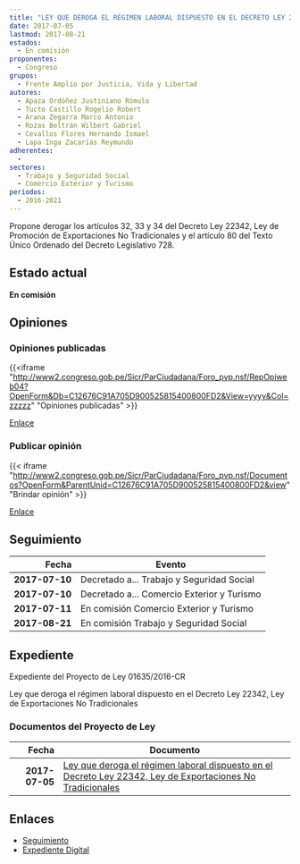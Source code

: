 ```yaml
---
title: "LEY QUE DEROGA EL RÉGIMEN LABORAL DISPUESTO EN EL DECRETO LEY 22342, LEY DE EXPORTACIONES NO TRADICIONALES"
date: 2017-07-05
lastmod: 2017-08-21
estados: 
  - En comisión
proponentes: 
  - Congreso
grupos: 
  - Frente Amplio por Justicia, Vida y Libertad
autores: 
  - Apaza Ordóñez Justiniano Rómulo
  - Tucto Castillo Rogelio Robert
  - Arana Zegarra Marco Antonio
  - Rozas Beltrán Wilbert Gabriel
  - Cevallos Flores Hernando Ismael
  - Lapa Inga Zacarías Reymundo
adherentes: 
  - 
sectores: 
  - Trabajo y Seguridad Social
  - Comercio Exterior y Turismo
periodos: 
  - 2016-2021
---
```


Propone derogar los artículos 32, 33 y 34 del Decreto Ley 22342, Ley de Promoción de Exportaciones No Tradicionales y el artículo 80 del Texto Único Ordenado del Decreto Legislativo 728.


## Estado actual

**En comisión**

## Opiniones

### Opiniones publicadas

{{<iframe "http://www2.congreso.gob.pe/Sicr/ParCiudadana/Foro_pvp.nsf/RepOpiweb04?OpenForm&Db=C12676C91A705D900525815400800FD2&View=yyyy&Col=zzzzz" "Opiniones publicadas" >}}

[Enlace](http://www2.congreso.gob.pe/Sicr/ParCiudadana/Foro_pvp.nsf/RepOpiweb04?OpenForm&Db=C12676C91A705D900525815400800FD2&View=yyyy&Col=zzzzz)
### Publicar opinión

{{< iframe "http://www2.congreso.gob.pe/Sicr/ParCiudadana/Foro_pvp.nsf/Documentos?OpenForm&ParentUnid=C12676C91A705D900525815400800FD2&view" "Brindar opinión" >}}

[Enlace](http://www2.congreso.gob.pe/Sicr/ParCiudadana/Foro_pvp.nsf/Documentos?OpenForm&ParentUnid=C12676C91A705D900525815400800FD2&view)

## Seguimiento

| Fecha | Evento |
|------:|--------|
| **2017-07-10** | Decretado a... Trabajo y Seguridad Social|
| **2017-07-10** | Decretado a... Comercio Exterior y Turismo|
| **2017-07-11** | En comisión Comercio Exterior y Turismo|
| **2017-08-21** | En comisión Trabajo y Seguridad Social|


## Expediente

Expediente del Proyecto de Ley 01635/2016-CR

Ley que deroga el régimen laboral dispuesto en el Decreto Ley 22342, Ley de Exportaciones No Tradicionales


### Documentos del Proyecto de Ley

| Fecha | Documento |
|------:|--------|
| **2017-07-05** | [Ley que deroga el régimen laboral dispuesto en el Decreto Ley 22342, Ley de Exportaciones No Tradicionales](http://www.leyes.congreso.gob.pe/Documentos/2016_2021/Proyectos_de_Ley_y_de_Resoluciones_Legislativas/PL0163520170705..pdf) |

## Enlaces 

- [Seguimiento](http://www2.congreso.gob.pe/Sicr/TraDocEstProc/CLProLey2016.nsf/f7fff46988ca05b1052578e100829cc7/6655ef933e94348a052581540075015d?OpenDocument)
- [Expediente Digital](http://www2.congreso.gob.pehttp://www2.congreso.gob.pe/Sicr/TraDocEstProc/CLProLey2016.nsf/f7fff46988ca05b1052578e100829cc7/6655ef933e94348a052581540075015d?OpenDocument&Click=05257FB7005EB655.eb71d0cf91d8294e05256cdf006b5706/$Body/0.1C6C)
